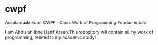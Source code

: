 # cwpf
Assalamualaikum!
CWPF= Class Work of Programming Fundamentals

I am Abdullah Ibne Hanif Arean.This repository will contain all my work of programming, related to my academic study!
